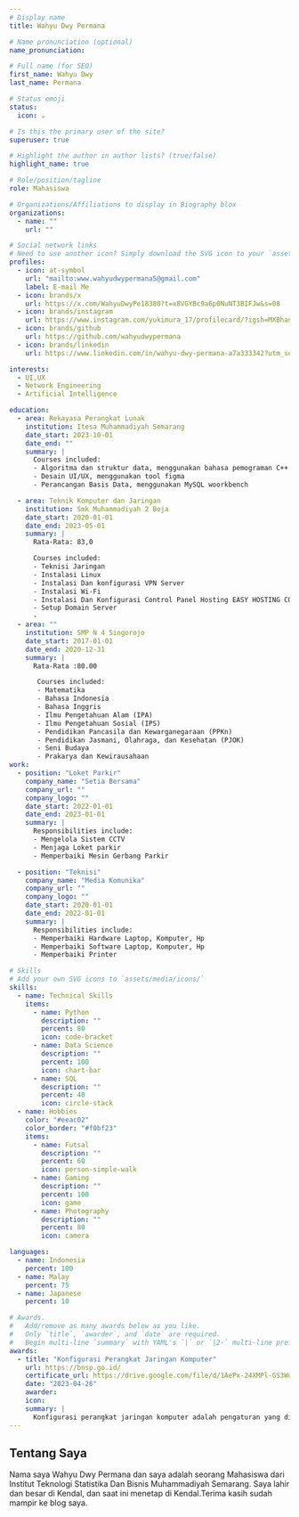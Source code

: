 ```yaml
---
# Display name
title: Wahyu Dwy Permana

# Name pronunciation (optional)
name_pronunciation:

# Full name (for SEO)
first_name: Wahyu Dwy
last_name: Permana

# Status emoji
status:
  icon: ☕️

# Is this the primary user of the site?
superuser: true

# Highlight the author in author lists? (true/false)
highlight_name: true

# Role/position/tagline
role: Mahasiswa

# Organizations/Affiliations to display in Biography blox
organizations:
  - name: ""
    url: ""

# Social network links
# Need to use another icon? Simply download the SVG icon to your `assets/media/icons/` folder.
profiles:
  - icon: at-symbol
    url: "mailto:www.wahyudwypermana5@gmail.com"
    label: E-mail Me
  - icon: brands/x
    url: https://x.com/WahyuDwyPe18380?t=x8VGYBc9a6p0NuNT3BIFJw&s=08
  - icon: brands/instagram
    url: https://www.instagram.com/yukimura_17/profilecard/?igsh=MXBhanFpbmMyZ2p2bQ==
  - icon: brands/github
    url: https://github.com/wahyudwypermana
  - icon: brands/linkedin
    url: https://www.linkedin.com/in/wahyu-dwy-permana-a7a333342?utm_source=share&utm_campaign=share_via&utm_content=profile&utm_medium=android_app

interests:
  - UI,UX
  - Network Engineering
  - Artificial Intelligence

education:
  - area: Rekayasa Perangkat Lunak
    institution: Itesa Muhammadiyah Semarang
    date_start: 2023-10-01
    date_end: ""
    summary: |
      Courses included:
      - Algoritma dan struktur data, menggunakan bahasa pemograman C++ & C
      - Desain UI/UX, menggunakan tool figma
      - Perancangan Basis Data, menggunakan MySQL woorkbench

  - area: Teknik Komputer dan Jaringan
    institution: Smk Muhammadiyah 2 Boja
    date_start: 2020-01-01
    date_end: 2023-05-01
    summary: |
      Rata-Rata: 83,0

      Courses included:
      - Teknisi Jaringan
      - Instalasi Linux
      - Instalasi Dan konfigurasi VPN Server
      - Instalasi Wi-Fi
      - Instalasi Dan Konfigurasi Control Panel Hosting EASY HOSTING CONTROL PANEL (EHCP)
      - Setup Domain Server
      -
  - area: ""
    institution: SMP N 4 Singorojo
    date_start: 2017-01-01
    date_end: 2020-12-31
    summary: |
      Rata-Rata :80.00

       Courses included:
       - Matematika
       - Bahasa Indonesia
       - Bahasa Inggris
       - Ilmu Pengetahuan Alam (IPA)
       - Ilmu Pengetahuan Sosial (IPS)
       - Pendidikan Pancasila dan Kewarganegaraan (PPKn)
       - Pendidikan Jasmani, Olahraga, dan Kesehatan (PJOK)
       - Seni Budaya
       - Prakarya dan Kewirausahaan
work:
  - position: "Loket Parkir"
    company_name: "Setia Bersama"
    company_url: ""
    company_logo: ""
    date_start: 2022-01-01
    date_end: 2023-01-01
    summary: |
      Responsibilities include:
      - Mengelola Sistem CCTV
      - Menjaga Loket parkir
      - Memperbaiki Mesin Gerbang Parkir

  - position: "Teknisi"
    company_name: "Media Komunika"
    company_url: ""
    company_logo: ""
    date_start: 2020-01-01
    date_end: 2022-01-01
    summary: |
      Responsibilities include:
      - Memperbaiki Hardware Laptop, Komputer, Hp
      - Memperbaiki Software Laptop, Komputer, Hp
      - Memperbaiki Printer

# Skills
# Add your own SVG icons to `assets/media/icons/`
skills:
  - name: Technical Skills
    items:
      - name: Python
        description: ""
        percent: 80
        icon: code-bracket
      - name: Data Science
        description: ""
        percent: 100
        icon: chart-bar
      - name: SQL
        description: ""
        percent: 40
        icon: circle-stack
  - name: Hobbies
    color: "#eeac02"
    color_border: "#f0bf23"
    items:
      - name: Futsal
        description: ""
        percent: 60
        icon: person-simple-walk
      - name: Gaming
        description: ""
        percent: 100
        icon: game
      - name: Photography
        description: ""
        percent: 80
        icon: camera

languages:
  - name: Indonesia
    percent: 100
  - name: Malay
    percent: 75
  - name: Japanese
    percent: 10

# Awards.
#   Add/remove as many awards below as you like.
#   Only `title`, `awarder`, and `date` are required.
#   Begin multi-line `summary` with YAML's `|` or `|2-` multi-line prefix and indent 2 spaces below.
awards:
  - title: "Konfigurasi Perangkat Jaringan Komputer"
    url: https://bnsp.go.id/
    certificate_url: https://drive.google.com/file/d/1AePx-24XMPl-GS3WdcmAGAH2Wdjjj1yt/view?usp=drivesdk
    date: "2023-04-26"
    awarder:
    icon:
    summary: |
      Konfigurasi perangkat jaringan komputer adalah pengaturan yang dilakukan agar komputer dapat terhubung satu sama lain. Konfigurasi jaringan komputer juga melibatkan pengaturan kebijakan, alur, dan kontrol jaringan.
---
```


## Tentang Saya

Nama saya Wahyu Dwy Permana dan saya adalah seorang Mahasiswa dari Institut Teknologi Statistika Dan Bisnis Muhammadiyah Semarang. Saya lahir dan besar di Kendal, dan saat ini menetap di Kendal.Terima kasih sudah mampir ke blog saya.
